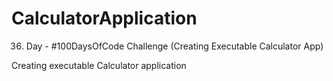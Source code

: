 # CalculatorApplication
36. Day - #100DaysOfCode Challenge (Creating Executable Calculator App)

Creating executable Calculator application
